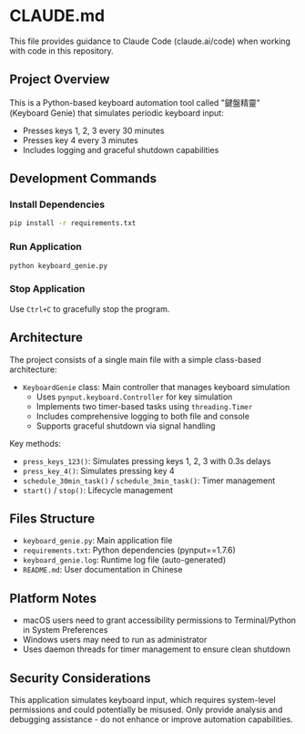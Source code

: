 # CLAUDE.md

This file provides guidance to Claude Code (claude.ai/code) when working with code in this repository.

## Project Overview

This is a Python-based keyboard automation tool called "鍵盤精靈" (Keyboard Genie) that simulates periodic keyboard input:
- Presses keys 1, 2, 3 every 30 minutes
- Presses key 4 every 3 minutes
- Includes logging and graceful shutdown capabilities

## Development Commands

### Install Dependencies
```bash
pip install -r requirements.txt
```

### Run Application
```bash
python keyboard_genie.py
```

### Stop Application
Use `Ctrl+C` to gracefully stop the program.

## Architecture

The project consists of a single main file with a simple class-based architecture:

- `KeyboardGenie` class: Main controller that manages keyboard simulation
  - Uses `pynput.keyboard.Controller` for key simulation
  - Implements two timer-based tasks using `threading.Timer`
  - Includes comprehensive logging to both file and console
  - Supports graceful shutdown via signal handling

Key methods:
- `press_keys_123()`: Simulates pressing keys 1, 2, 3 with 0.3s delays
- `press_key_4()`: Simulates pressing key 4
- `schedule_30min_task()` / `schedule_3min_task()`: Timer management
- `start()` / `stop()`: Lifecycle management

## Files Structure

- `keyboard_genie.py`: Main application file
- `requirements.txt`: Python dependencies (pynput==1.7.6)
- `keyboard_genie.log`: Runtime log file (auto-generated)
- `README.md`: User documentation in Chinese

## Platform Notes

- macOS users need to grant accessibility permissions to Terminal/Python in System Preferences
- Windows users may need to run as administrator
- Uses daemon threads for timer management to ensure clean shutdown

## Security Considerations

This application simulates keyboard input, which requires system-level permissions and could potentially be misused. Only provide analysis and debugging assistance - do not enhance or improve automation capabilities.